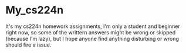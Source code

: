 # My_cs224n
It's my cs224n homework assignments, I'm only a student and beginner right now, so some of the writtern answers might be wrong or skipped (because I'm lazy), but I hope anyone find anything disturbing or wrong should fire a issue.
